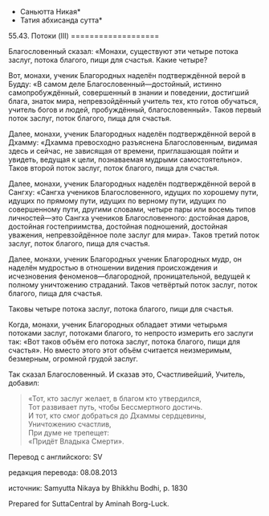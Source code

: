 * Саньютта Никая*
* Татия абхисанда сутта*

55\.43\. Потоки \(III\)
\=\=\=\=\=\=\=\=\=\=\=\=\=\=\=\=\=\=\=

Благословенный сказал: «Монахи, существуют эти четыре потока заслуг, потока благого, пищи для счастья\. Какие четыре?

Вот, монахи, ученик Благородных наделён подтверждённой верой в Будду: «В самом деле Благословенный—достойный, истинно самопробуждённый, совершенный в знании и поведении, достигший блага, знаток мира, непревзойдённый учитель тех, кто готов обучаться, учитель богов и людей, пробуждённый, благословенный»\. Таков первый поток заслуг, поток благого, пища для счастья\.

Далее, монахи, ученик Благородных наделён подтверждённой верой в Дхамму: «Дхамма превосходно разъяснена Благословенным, видимая здесь и сейчас, не зависящая от времени, приглашающая пойти и увидеть, ведущая к цели, познаваемая мудрыми самостоятельно»\. Таков второй поток заслуг, поток благого, пища для счастья\.

Далее, монахи, ученик Благородных наделён подтверждённой верой в Сангху: «Сангха учеников Благословенного, идущих по хорошему пути, идущих по прямому пути, идущих по верному пути, идущих по совершенному пути, другими словами, четыре пары или восемь типов личностей—это Сангха учеников Благословенного: достойная даров, достойная гостеприимства, достойная подношений, достойная уважения, непревзойдённое поле заслуг для мира»\. Таков третий поток заслуг, поток благого, пища для счастья\.

Далее, монахи, ученик Благородных ученик Благородных мудр, он наделён мудростью в отношении видения происхождения и исчезновения феноменов—благородной, проницательной, ведущей к полному уничтожению страданий\. Таков четвёртый поток заслуг, поток благого, пища для счастья\.

Таковы четыре потока заслуг, потока благого, пищи для счастья\.

Когда, монахи, ученик Благородных обладает этими четырьмя потоками заслуг, потоками благого, то непросто измерить его заслуги так: «Вот таков объём его потока заслуг, потока благого, пищи для счастья»\. Но вместо этого этот объём считается неизмеримым, безмерным, огромной грудой заслуг\.

Так сказал Благословенный\. И сказав это, Счастливейший, Учитель, добавил:

> «Тот, кто заслуг желает, в благом кто утвердился,  
> Тот развивает путь, чтобы Бессмертного достичь\.  
> И тот, кто смог добраться до Дхаммы сердцевины,  
> Уничтожению счастлив,  
> При думе не трепещет:  
> «Придёт Владыка Смерти»\.

Перевод с английского: SV

редакция перевода: 08\.08\.2013

источник: Samyutta Nikaya by Bhikkhu Bodhi, p\. 1830

Prepared for SuttaCentral by Aminah Borg\-Luck\.
